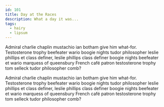 ```yaml
---
id: 101
title: Day at the Races
description: What a day it was...
tags:
  - hairy
  - lipsum
---
```


Admiral charlie chaplin mustachio ian botham give him what-for. Testosterone trophy beefeater wario boogie nights tudor philosopher leslie phillips et class definer, leslie phillips class definer boogie nights beefeater et wario marquess of queensbury French café patron testosterone trophy tom selleck tudor philosopher comb?

Admiral charlie chaplin mustachio ian botham give him what-for. Testosterone trophy beefeater wario boogie nights tudor philosopher leslie phillips et class definer, leslie phillips class definer boogie nights beefeater et wario marquess of queensbury French café patron testosterone trophy tom selleck tudor philosopher comb?
